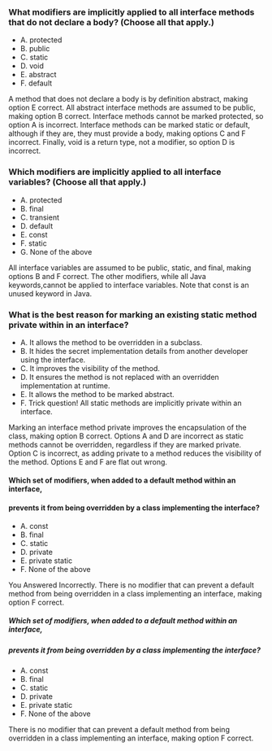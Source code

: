 ### What modifiers are implicitly applied to all interface methods that do not declare a body? (Choose all that apply.)
* A. protected
* B. public
* C. static
* D. void
* E. abstract
* F. default

A method that does not declare a body is by definition abstract, making option E correct.
All abstract interface methods are assumed to be public, making option B correct.
Interface methods cannot be marked protected, so option A is incorrect.
Interface methods can be marked static or default, although if they are,
they must provide a body, making options C and F incorrect.
Finally, void is a return type, not a modifier, so option D is incorrect.

### Which modifiers are implicitly applied to all interface variables? (Choose all that apply.)
* A. protected
* B. final
* C. transient
* D. default
* E. const
* F. static
* G. None of the above

All interface variables are assumed to be public, static, and final, making options B and F correct.
The other modifiers, while all Java keywords,cannot be applied to interface variables.
Note that const is an unused keyword in Java.

### What is the best reason for marking an existing static method private within in an interface?
* A. It allows the method to be overridden in a subclass.
* B. It hides the secret implementation details from another developer using the interface.
* C. It improves the visibility of the method.
* D. It ensures the method is not replaced with an overridden implementation at runtime.
* E. It allows the method to be marked abstract.
* F. Trick question! All static methods are implicitly private within an interface.

Marking an interface method private improves the encapsulation
of the class, making option B correct.
Options A and D are incorrect as static methods cannot be overridden,
regardless if they are marked private. Option C is incorrect,
as adding private to a method reduces
the visibility of the method. Options E and F are flat out wrong.

#### Which set of modifiers, when added to a default method within an interface,
#### prevents it from being overridden by a class implementing the interface?
* A. const
* B. final
* C. static
* D. private
* E. private static
* F. None of the above

You Answered Incorrectly.
There is no modifier that can prevent a default method from
being overridden in a class implementing an interface, making option F correct.

##### Which set of modifiers, when added to a default method within an interface,
##### prevents it from being overridden by a class implementing the interface?

* A. const
* B. final
* C. static
* D. private
* E. private static
* F. None of the above

There is no modifier that can prevent a default method
from being overridden in a class implementing an interface, making option F correct.
